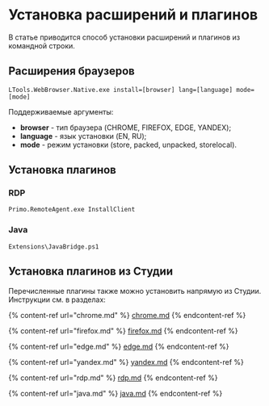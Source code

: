 # Установка расширений и плагинов

В статье приводится способ установки расширений и плагинов из командной строки.

## Расширения браузеров

```
LTools.WebBrowser.Native.exe install=[browser] lang=[language] mode=[mode]
```
Поддерживаемые аргументы:
* **browser** - тип браузера (CHROME, FIREFOX, EDGE, YANDEX);
* **language** - язык установки (EN, RU);
* **mode** - режим установки (store, packed, unpacked, storelocal).

## Установка плагинов

### RDP

```
Primo.RemoteAgent.exe InstallClient
```

### Java

```
Extensions\JavaBridge.ps1
```


## Установка плагинов из Студии

Перечисленные плагины также можно установить напрямую из Студии. Инструкции см. в разделах:

{% content-ref url="chrome.md" %}
[chrome.md](chrome.md)
{% endcontent-ref %}

{% content-ref url="firefox.md" %}
[firefox.md](firefox.md)
{% endcontent-ref %}

{% content-ref url="edge.md" %}
[edge.md](edge.md)
{% endcontent-ref %}

{% content-ref url="yandex.md" %}
[yandex.md](yandex.md)
{% endcontent-ref %}

{% content-ref url="rdp.md" %}
[rdp.md](rdp.md)
{% endcontent-ref %} 

{% content-ref url="java.md" %}
[java.md](java.md)
{% endcontent-ref %}

